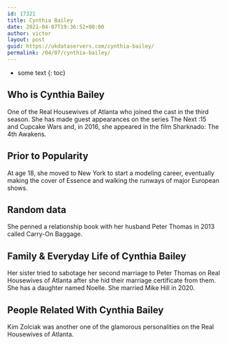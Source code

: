 ```yaml
---
id: 17321
title: Cynthia Bailey
date: 2021-04-07T19:36:52+00:00
author: victor
layout: post
guid: https://ukdataservers.com/cynthia-bailey/
permalink: /04/07/cynthia-bailey/
---
```


* some text
{: toc}


## Who is Cynthia Bailey



One of the Real Housewives of Atlanta who joined the cast in the third season. She has made guest appearances on the series The Next :15 and Cupcake Wars and, in 2016, she appeared in the film Sharknado: The 4th Awakens.  

                
                
                
## Prior to Popularity



At age 18, she moved to New York to start a modeling career, eventually making the cover of Essence and walking the runways of major European shows. 

                
                
                
## Random data



She penned a relationship book with her husband Peter Thomas in 2013 called Carry-On Baggage. 

                
                
                
## Family & Everyday Life of Cynthia Bailey



Her sister tried to sabotage her second marriage to Peter Thomas on Real Housewives of Atlanta after she hid their marriage certificate from them. She has a daughter named Noelle. She married Mike Hill in 2020.

                
                
                
## People Related With Cynthia Bailey



Kim Zolciak was another one of the glamorous personalities on the Real Housewives of Atlanta. 

                
              
            
          
          
          